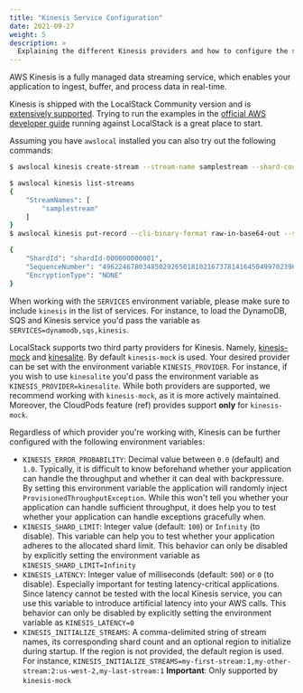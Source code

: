 ```yaml
---
title: "Kinesis Service Configuration"
date: 2021-09-27
weight: 5
description: >
  Explaining the different Kinesis providers and how to configure the service.
---
```


AWS Kinesis is a fully managed data streaming service, which enables your application to ingest, buffer, and process data in real-time. 

Kinesis is shipped with the LocalStack Community version and is [extensively supported](https://github.com/localstack/localstack/blob/master/doc/feature_coverage.md). Trying to run the examples in the [official AWS developer guide](https://docs.aws.amazon.com/streams/latest/dev/introduction.html) running against LocalStack is a great place to start.

Assuming you have `awslocal` installed you can also try out the following commands:

```bash
$ awslocal kinesis create-stream --stream-name samplestream --shard-count 

$ awslocal kinesis list-streams 
{
    "StreamNames": [
        "samplestream"
    ]
}
$ awslocal kinesis put-record --cli-binary-format raw-in-base64-out --stream-name samplestream --data '{"symbol":"TEST","sampleno":42}' --partition-key test1 

{
    "ShardId": "shardId-000000000001",
    "SequenceNumber": "49622467803485029265018102167378141645049970239670845458",
    "EncryptionType": "NONE"
}
```

When working with the `SERVICES` environment variable, please make sure to include `kinesis` in the list of services. For instance, to load the DynamoDB, SQS and Kinesis service you'd pass the variable as `SERVICES=dynamodb,sqs,kinesis`.

LocalStack supports two third party providers for Kinesis. Namely, [kinesis-mock](https://github.com/etspaceman/kinesis-mock) and [kinesalite](https://github.com/mhart/kinesalite). By default `kinesis-mock` is used. Your desired provider can be set with the environment variable `KINESIS_PROVIDER`. For instance, if you wish to use `kinesalite` you'd pass the environment variable as `KINESIS_PROVIDER=kinesalite`. While both providers are supported, we recommend working with `kinesis-mock`, as it is more actively maintained. Moreover, the CloudPods feature (ref) provides support **only** for `kinesis-mock`. 

Regardless of which provider you're working with, Kinesis can be further configured with the following environment variables:

- `KINESIS_ERROR_PROBABILITY`: Decimal value between `0.0` (default) and `1.0`. 
  Typically, it is difficult to know beforehand whether your application can handle the throughput and whether it can deal with backpressure.  By setting this environment variable the application will randomly inject `ProvisionedThroughputException`. While this won't tell you whether your application can handle sufficient throughput, it does help you to test whether your application can handle exceptions gracefully when.  
- `KINESIS_SHARD_LIMIT`: Integer value (default: `100`) or `Infinity` (to disable). 
  This variable can help you to test whether your application adheres to the allocated shard limit.
  This behavior can only be disabled by explicitly setting the environment variable as `KINESIS_SHARD_LIMIT=Infinity` 
- `KINESIS_LATENCY`: Integer value of milliseconds (default: `500`) or `0` (to disable).
  Especially important for testing latency-critical applications. Since latency cannot be tested with the local Kinesis service, you can use this variable to introduce artificial latency into your AWS calls.
  This behavior can only be disabled by explicitly setting the environment variable as `KINESIS_LATENCY=0` 
- `KINESIS_INITIALIZE_STREAMS`: A comma-delimited string of stream names, its corresponding shard count and an optional region to initialize during startup. If the region is not provided, the default region is used. For instance, `KINESIS_INITIALIZE_STREAMS=my-first-stream:1,my-other-stream:2:us-west-2,my-last-stream:1` 
  **Important**: Only supported by `kinesis-mock`


